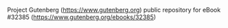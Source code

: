 Project Gutenberg (https://www.gutenberg.org) public repository for eBook #32385 (https://www.gutenberg.org/ebooks/32385)
